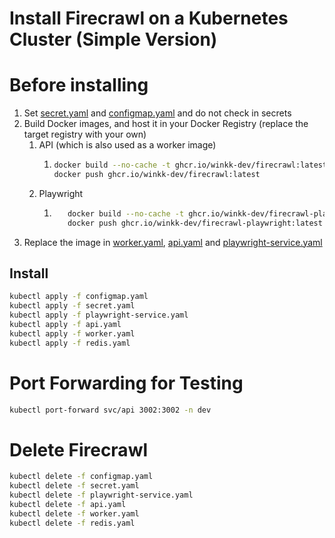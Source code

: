 # Install Firecrawl on a Kubernetes Cluster (Simple Version)
# Before installing
1. Set [secret.yaml](secret.yaml) and [configmap.yaml](configmap.yaml) and do not check in secrets
2. Build Docker images, and host it in your Docker Registry (replace the target registry with your own)
   1. API (which is also used as a worker image)
      1. ```bash
         docker build --no-cache -t ghcr.io/winkk-dev/firecrawl:latest ../../apps/api
         docker push ghcr.io/winkk-dev/firecrawl:latest
         ```
   2. Playwright 
      1. ```bash
            docker build --no-cache -t ghcr.io/winkk-dev/firecrawl-playwright:latest ../../apps/playwright-service
            docker push ghcr.io/winkk-dev/firecrawl-playwright:latest
         ```
3. Replace the image in [worker.yaml](worker.yaml), [api.yaml](api.yaml) and [playwright-service.yaml](playwright-service.yaml)

## Install
```bash
kubectl apply -f configmap.yaml
kubectl apply -f secret.yaml
kubectl apply -f playwright-service.yaml
kubectl apply -f api.yaml
kubectl apply -f worker.yaml
kubectl apply -f redis.yaml
```


# Port Forwarding for Testing
```bash
kubectl port-forward svc/api 3002:3002 -n dev
```

# Delete Firecrawl
```bash
kubectl delete -f configmap.yaml
kubectl delete -f secret.yaml
kubectl delete -f playwright-service.yaml
kubectl delete -f api.yaml
kubectl delete -f worker.yaml
kubectl delete -f redis.yaml
```